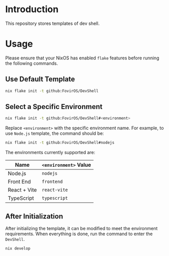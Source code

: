 # Introduction

This repository stores templates of dev shell.

# Usage

Please ensure that your NixOS has enabled `flake` features before running the following commands.

## Use Default Template

```bash
nix flake init -t github:FovirOS/DevShell
```

## Select a Specific Environment

```bash
nix flake init -t github:FovirOS/DevShell#<environment>
```

Replace `<environment>` with the specific environment name. For example, to use `Node.js` template, the command should be:

```bash
nix flake init -t github:FovirOS/DevShell#nodejs
```

The environments currently supported are:

| Name         | `<environment>` Value |
| ------------ | --------------------- |
| Node.js      | `nodejs`              |
| Front End    | `frontend`            |
| React + Vite | `react-vite`          |
| TypeScript   | `typescript`          |

## After Initialization

After initializing the template, it can be modified to meet the environment requirements. When everything is done, run the command to enter the `DevShell`.

```bash
nix develop
```
